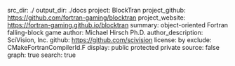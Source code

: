 src_dir: ./
output_dir: ./docs
project: BlockTran
project_github: https://github.com/fortran-gaming/blocktran
project_website: https://fortran-gaming.github.io/blocktran
summary: object-oriented Fortran falling-block game
author: Michael Hirsch Ph.D.
author_description: SciVision, Inc.
github: https://github.com/scivision
license: by
exclude: CMakeFortranCompilerId.F
display: public
         protected
         private
source: false
graph: true
search: true
